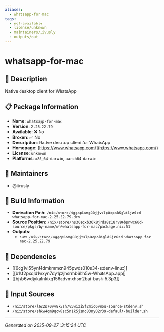 ```yaml
---
aliases:
  - whatsapp-for-mac
tags:
  - not-available
  - license/unknown
  - maintainers/iivusly
  - outputs/out
---
```


# whatsapp-for-mac

## 📝 Description

Native desktop client for WhatsApp

## 📋 Package Information

- **Name**: `whatsapp-for-mac`
- **Version**: `2.25.22.79`
- **Available**: ❌ No
- **Broken**: ✅ No
- **Description**: Native desktop client for WhatsApp
- **Homepage**: [https://www.whatsapp.com/](https://www.whatsapp.com/)
- **License**: `unknown`
- **Platforms**: `x86_64-darwin`, `aarch64-darwin`
## 👥 Maintainers

- @iivusly


## 🔧 Build Information

- **Derivation Path**: `/nix/store/4ggap6amg83jjvslp8cpak5gld5jz6zd-whatsapp-for-mac-2.25.22.79.drv`
- **Source Position**: `/nix/store/ns30sqxb36k8jrds8z18rv96bpnwc60d-source/pkgs/by-name/wh/whatsapp-for-mac/package.nix:51`
- **Outputs**:
  - `out`:  `/nix/store/4ggap6amg83jjvslp8cpak5gld5jz6zd-whatsapp-for-mac-2.25.22.79`

## 🔗 Dependencies

- [[6dg1vi55ynf4dmkmmcn945pwdz010s34-stdenv-linux]]
- [[b1sf2pxqld1wxyn7dy1pzjhsrmb6bh5w-WhatsApp.app]]
- [[bjsb6wdjykafnkixq156qdvmxhsm2bai-bash-5.3p3]]

## 📁 Input Sources

- `/nix/store/l622p70vy8k5sh7y5wizi5f2mic6ynpg-source-stdenv.sh`
- `/nix/store/shkw4qm9qcw5sc5n1k5jznc83ny02r39-default-builder.sh`

---
*Generated on 2025-09-27 13:15:24 UTC*

